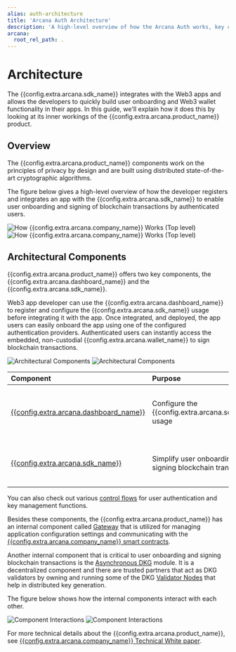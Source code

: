 ```yaml
---
alias: auth-architecture
title: 'Arcana Auth Architecture'
description: 'A high-level overview of how the Arcana Auth works, key components and their interactions.'
arcana:
  root_rel_path: .
---
```


# Architecture

[{{config.extra.arcana.company_name}} Technical White Paper Ref]: https://www.notion.so/Arcana-Technical-Docs-a1d7fd0d2970452586c693e4fee14d08

The {{config.extra.arcana.sdk_name}} integrates with the Web3 apps and allows the developers to quickly build user onboarding and Web3 wallet functionality in their apps. In this guide, we'll explain how it does this by looking at its inner workings of the {{config.extra.arcana.product_name}} product.

## Overview

The {{config.extra.arcana.product_name}} components work on the principles of privacy by design and are built using distributed state-of-the-art cryptographic algorithms. 

The figure below gives a high-level overview of how the developer registers and integrates an app with the {{config.extra.arcana.sdk_name}} to enable user onboarding and signing of blockchain transactions by authenticated users.

![How {{config.extra.arcana.company_name}} Works (Top level)](/img/how-an-works-top-light.svg#only-light)
![How {{config.extra.arcana.company_name}} Works (Top level)](/img/how-an-works-top-dark.svg#only-dark)

## Architectural Components

{{config.extra.arcana.product_name}} offers two key components, the {{config.extra.arcana.dashboard_name}} and the {{config.extra.arcana.sdk_name}}. 

Web3 app developer can use the {{config.extra.arcana.dashboard_name}} to register and configure the {{config.extra.arcana.sdk_name}} usage before integrating it with the app. Once integrated, and deployed, the app users can easily onboard the app using one of the configured authentication providers. Authenticated users can instantly access the embedded, non-custodial {{config.extra.arcana.wallet_name}} to sign blockchain transactions.

![Architectural Components](/img/an-arch-components-light.svg#only-light)
![Architectural Components](/img/an-arch-components-dark.svg#only-dark)

| Component   | Purpose           | Functions                                  |
| :---        | :---              | :---                                       |
| [{{config.extra.arcana.dashboard_name}}]({{page.meta.arcana.root_rel_path}}/concepts/dashboard.md)   | Configure the {{config.extra.arcana.sdk_name}} usage  | Register Web3 app with {{config.extra.arcana.company_name}}, configure user onboarding options, configure the {{config.extra.arcana.wallet_name}} user experience    |
| [{{config.extra.arcana.sdk_name}}]({{page.meta.arcana.root_rel_path}}/concepts/authsdk.md)      | Simplify user onboarding and signing blockchain transactions  | Social authentication, passwordless login, standard Ethereum provider interface via the embedded, non-custodial {{config.extra.arcana.wallet_name}} |

You can also check out various [control flows]({{page.meta.arcana.root_rel_path}}/user_flows/index.md) for user authentication and key management functions.

Besides these components, the {{config.extra.arcana.product_name}} has an internal component called [Gateway]({{page.meta.arcana.root_rel_path}}/concepts/gateway_nodes.md) that is utilized for managing application configuration settings and communicating with the [{{config.extra.arcana.company_name}} smart contracts]({{page.meta.arcana.root_rel_path}}/concepts/ansmartc/index.md).

Another internal component that is critical to user onboarding and signing blockchain transactions is the  [Asynchronous DKG]({{page.meta.arcana.root_rel_path}}/concepts/dkg/index.md) module. It is a decentralized component and there are trusted partners that act as DKG validators by owning and running some of the DKG [Validator Nodes]({{page.meta.arcana.root_rel_path}}/concepts/validator_nodes.md) that help in distributed key generation.

The figure below shows how the internal components interact with each other.

![Component Interactions](/img/an-component-interactions-light.svg#only-light)
![Component Interactions](/img/an-component-interactions-dark.svg#only-dark)

For more technical details about the {{config.extra.arcana.product_name}}, see [{{config.extra.arcana.company_name}} Technical White paper][{{config.extra.arcana.company_name}} Technical White Paper Ref].
